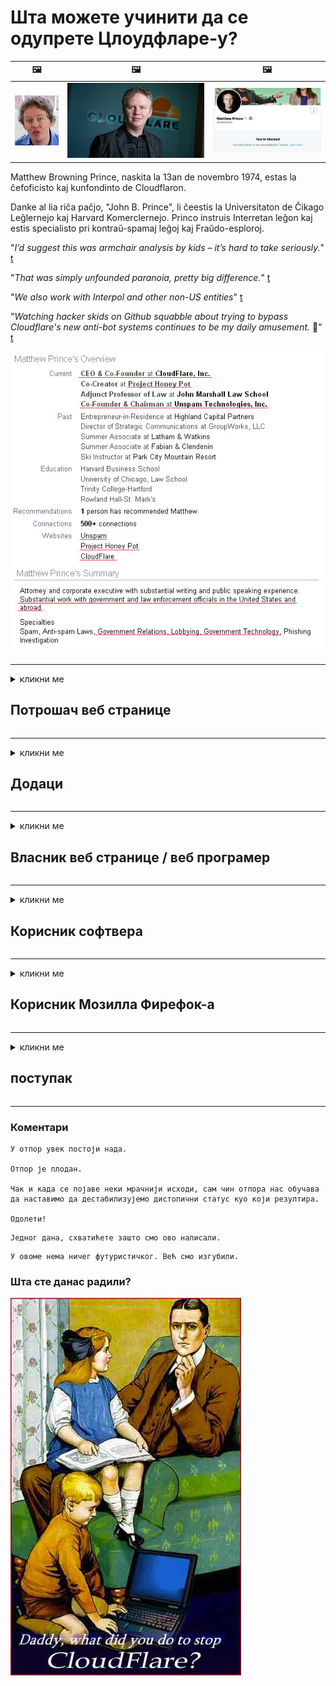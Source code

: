 # Шта можете учинити да се одупрете Цлоудфларе-у?

| 🖼 | 🖼 | 🖼 |
| --- | --- | --- |
| ![](../image/matthew_prince_teen.jpg) | ![](../image/matthew_prince.jpg) | ![](../image/blockedbymatthewprince.jpg) |


Matthew Browning Prince, naskita la 13an de novembro 1974, estas la ĉefoficisto kaj kunfondinto de Cloudflaron.

Danke al lia riĉa paĉjo, "John B. Prince", li ĉeestis la Universitaton de Ĉikago Leĝlernejo kaj Harvard Komerclernejo.
Princo instruis Interretan leĝon kaj estis specialisto pri kontraŭ-spamaj leĝoj kaj Fraŭdo-esploroj.


"*I’d suggest this was armchair analysis by kids – it’s hard to take seriously.*" [t](https://www.theguardian.com/technology/2015/nov/19/cloudflare-accused-by-anonymous-helping-isis)

"*That was simply unfounded paranoia, pretty big difference.*"  [t](https://twitter.com/xxdesmus/status/992757936123359233)

"*We also work with Interpol and other non-US entities*" [t](https://twitter.com/eastdakota/status/1203028504184360960)

"*Watching hacker skids on Github squabble about trying to bypass Cloudflare's new anti-bot systems continues to be my daily amusement.* 🍿" [t](https://twitter.com/eastdakota/status/1273277839102656515)


![](../image/whoismp.jpg)

---


<details>
<summary>кликни ме

## Потрошач веб странице
</summary>


- Ако веб локација која вам се свиђа користи Цлоудфларе, реците им да не користе Цлоудфларе.
  - Кукање на друштвеним мрежама као што су Фацебоок, Реддит, Твиттер или Мастодон нема разлике. [Акције су гласније од хасхтагова.](https://twitter.com/phyzonloop/status/1274132092490862594)
  - Покушајте да контактирате власника веб странице ако желите да будете корисни.

[Цлоудфларе је рекао](https://github.com/Eloston/ungoogled-chromium/issues/783):
```
Препоручујемо вам да се обратите администраторима за одређене услуге или веб локације са којима наилазите и поделите своје искуство.
```

[Ако га не затражите, власник веб локације никада не зна за овај проблем.](../PEOPLE.md)

![](../image/liberapay.jpg)

[Успешан пример](https://counterpartytalk.org/t/turn-off-cloudflare-on-counterparty-co-plz/164/5).<br>
Имате проблем? [Подигните свој глас сада.](https://github.com/maraoz/maraoz.github.io/issues/1) Пример испод.

```
Ви само помажете корпоративној цензури и масовном надзору.
http://crimeflare.eu.org
```

```
Ваша веб страница се налази у приватном ограђеном врту ЦлоудФларе-а који крши приватност.
http://crimeflare.eu.org
```

- Одвојите мало времена да прочитате политику приватности веб странице.
  - ако је веб локација иза Цлоудфларе-а или користи услуге повезане са Цлоудфларе-ом.

Мора објаснити шта је „Цлоудфларе“ и тражити дозволу за дељење података са Цлоудфларе-ом. Ако то не учине, резултираће повредом поверења и треба избегавати дотичну веб страницу.

[Пример прихватљиве политике приватности је овде](https://archive.is/bDlTz) ("Subprocessors" > "Entity Name")

```
Прочитао сам вашу политику приватности и не могу да нађем реч Цлоудфларе.
Одбијам да делим податке са вама ако наставите да храните моје податке Цлоудфларе-у.
http://crimeflare.eu.org
```

Ово је пример политике приватности која нема реч Цлоудфларе.
[Liberland Jobs](https://archive.is/daKIr) [privacy policy](https://docsend.com/view/feiwyte):

![](../image/cfwontobey.jpg)

Цлоудфларе имају своју политику приватности.
[Цлоудфларе воли доккинг људе.](https://www.reddit.com/r/GamerGhazi/comments/2s64fe/be_wary_reporting_to_cloudflare/)

Ево доброг примера за образац за регистрацију на веб локацију.
АФАИК, нула веб локација то ради. Хоћете ли им веровати?

```
Кликом на „Пријави се за КСИЗ“ прихватате наше услове коришћења услуге и изјаву о приватности.
Такође се слажете да своје податке делите са Цлоудфларе-ом, а такође се слажете и са изјавом о приватности Цлоудфларе-а.
Ако Цлоудфларе процури ваше податке или вам не дозволи да се повежете са нашим серверима, нисмо ми криви. [*]

[ Пријави се ] [ Не слажем се ]
```
[*] [PEOPLE.md](../PEOPLE.md)


- Покушајте да не користите њихову услугу. Запамтите да вас гледа Цлоудфларе.
  - ["I'm in your TLS, sniffin' your passworz"](../image/iminurtls.jpg)

- Потражите другу веб страницу. На интернету постоје алтернативе и могућности!

- Убедите своје пријатеље да свакодневно користе Тор.
  - Анонимност би требала бити стандард отвореног интернета!
  - [Имајте на уму да пројекат Тор не воли овај пројекат.](../HISTORY.md)

</details>

------

<details>
<summary>кликни ме

## Додаци
</summary>

- Ако је ваш прегледач Фирефок, Тор Бровсер или Унгооглед Цхромиум, користите један од ових додатака у наставку.
  - Ако желите да додате други нови додатак, прво питајте о томе.


| Име | Програмер | Подршка | Цан Блоцк | Може да обавести | Chrome |
| -------- | -------- | -------- | -------- | -------- | -------- |
| [Bloku Cloudflaron MITM-Atakon](../subfiles/about.bcma.md) | #Addon | [ ? ](http://crimeflare.eu.org/) | **да**     | **да**     |  **да** |
| [Ĉu ligoj estas vundeblaj al MITM-atako?](../subfiles/about.ismm.md) | #Addon | [ ? ](http://crimeflare.eu.org/) | Не     | **да**     |  **да** |
| [Ĉu ĉi tiuj ligoj blokos Tor-uzanton?](../subfiles/about.isat.md) | #Addon | [ ? ](http://crimeflare.eu.org/) | Не     | **да**     |  **да** |
| [Block Cloudflare MITM Attack](https://trac.torproject.org/projects/tor/attachment/ticket/24351/block_cloudflare_mitm_attack-1.0.14.1-an%2Bfx.xpi)<br>[**DELETED BY TOR PROJECT**](../HISTORY.md) | nullius | [ ? ](../tool/block_cloudflare_mitm_fx), [Link](http://crimeflare.eu.org/) | **да**     | **да**     |  Не |
| [TPRB](http://sw.nnpaefp7pkadbxxkhz2agtbv2a4g5sgo2fbmv3i7czaua354334uqqad.onion/) | Sw | [ ? ](http://sw.nnpaefp7pkadbxxkhz2agtbv2a4g5sgo2fbmv3i7czaua354334uqqad.onion/) | **да**     | **да**     |  Не |
| [Detect Cloudflare](https://addons.mozilla.org/en-US/firefox/addon/detect-cloudflare/) | Frank Otto | [ ? ](https://github.com/traktofon/cf-detect) | Не     | **да**     |  Не |
| [True Sight](https://addons.mozilla.org/en-US/firefox/addon/detect-cloudflare-plus/) | claustromaniac | [ ? ](https://github.com/claustromaniac/detect-cloudflare-plus) | Не     | **да**     |  Не |
| [Which Cloudflare datacenter am I visiting?](https://addons.mozilla.org/en-US/firefox/addon/cf-pop/) | 依云 | [ ? ](https://github.com/lilydjwg/cf-pop) | Не     | **да**     |  Не |


- „Децентралеиес“ могу да зауставе везу са „ЦДЊС (Цлоудфларе)“.
  - Спречава мноштво захтева да дођу до мрежа и служи локалним датотекама да не би ломиле веб локације.
  - Програмер је одговорио: "[very concerning indeed](https://github.com/Synzvato/decentraleyes/issues/236#issuecomment-352049501)", "[widespread usage severely centralizes the web](https://github.com/Synzvato/decentraleyes/issues/251#issuecomment-366752049)"

- [Такође можете уклонити Цлоудфларе сертификат или му веровати из свог ауторитета за издавање сертификата (ЦА).](https://www.ssl.com/how-to/remove-root-certificate-firefox/)

</details>

------

<details>
<summary>кликни ме

## Власник веб странице / веб програмер
</summary>


![](../image/word_cloudflarefree.jpg)

- Не користите Цлоудфларе решење, Период.
  - Можете и боље од тога, зар не? [Ево како да уклоните Цлоудфларе претплате, планове, домене или налоге.](https://support.cloudflare.com/hc/en-us/articles/200167776-Removing-subscriptions-plans-domains-or-accounts)

| 🖼 | 🖼 |
| --- | --- |
| ![](../image/htmlalertcloudflare.jpg) | ![](../image/htmlalertcloudflare2.jpg) |

- Желите више купаца? Знате шта да радите. Наговештај је „изнад црте“.
  - [Здраво, написали сте „Озбиљно схватамо вашу приватност“, али добио сам „Грешка 403 Забрањени анонимни прокси није дозвољен“.](https://it.slashdot.org/story/19/02/19/0033255/stop-saying-we-take-your-privacy-and-security-seriously) Зашто блокирате Тор или ВПН? А зашто блокирате привремене имејлове?

![](../image/anonexist.jpg)

- Коришћење Цлоудфларе-а повећаће шансе за прекид рада. Посетиоци не могу да приступе вашој веб локацији ако ваш сервер не ради или Цлоудфларе не ради.
  - [Да ли сте стварно мислили да Цлоудфларе никада није пропао?](https://www.ibtimes.com/cloudflare-down-not-working-sites-producing-504-gateway-timeout-errors-2618008) [Another](https://twitter.com/Jedduff/status/1097875615997399040) [sample](https://twitter.com/search?f=tweets&vertical=default&q=Cloudflare%20is%20having%20problems). [Need more](../PEOPLE.md)?

![](../image/cloudflareinternalerror.jpg)

- Коришћење Цлоудфларе-а за проксирање ваше „АПИ услуге“, „сервера за ажурирање софтвера“ или „РСС фида“ штетиће вашем купцу. Купац вас је назвао и рекао „Не могу више да користим ваш АПИ“, а ви немате појма шта се дешава. Цлоудфларе може нечујно блокирати вашег купца. Да ли мислите да је то у реду?
  - Постоји много клијента РСС читача и РСС читача на мрежи. Зашто објављујете РСС феед ако не дозвољавате људима да се претплате?

![](../image/rssfeedovercf.jpg)

- Да ли вам треба ХТТПС сертификат? Користите „Лет'с Енцрипт“ или га једноставно купите од компаније ЦА.

- Да ли вам треба ДНС сервер? Не можете да подесите сопствени сервер? Шта кажеш на њих: [Hurricane Electric Free DNS](https://dns.he.net/), [Dyn.com](https://dyn.com/dns/), [1984 Hosting](https://www.1984hosting.com/), [Afraid.Org (Администратор ће избрисати ваш налог ако користите ТОР)](https://freedns.afraid.org/)
  - [Alternativoj al DNS](../subfiles/alternative.domaindns.md)

- Тражите услугу хостинга? Само бесплатно? Шта кажеш на њих: [Onion Service](http://vww6ybal4bd7szmgncyruucpgfkqahzddi37ktceo3ah7ngmcopnpyyd.onion/en/security/network-security/tor/onionservices-best-practices), [Free Web Hosting Area](https://freewha.com/), [Autistici/Inventati Web Site Hosting](https://www.autinv5q6en4gpf4.onion/services/website), [Github Pages](https://pages.github.com/), [Surge](https://surge.sh/)
  - [Алтернативе Цлоудфларе-у](../subfiles/alternative.cloudflare.md)

- Да ли користите „цлоудфларе-ипфс.цом“? [Да ли знате да је Цлоудфларе ИПФС лош?](../PEOPLE.md)

- Инсталирајте заштитни зид веб апликација, попут ОВАСП и Фаил2Бан, на свој сервер и правилно га конфигуришите.
  - Блокирање Тор-а није решење. Не кажњавајте све само због малих лоших корисника.

- Преусмерите или блокирајте корисницима „Цлоудфларе Варп“ приступ вашој веб локацији. И наведите разлог ако можете.

> ИП листа: "[Тренутни опсези ИП адреса Цлоудфларе-а](cloudflare_inc/)"

> A: Само их блокирај

```
server {
...
deny 173.245.48.0/20;
deny 103.21.244.0/22;
deny 103.22.200.0/22;
deny 103.31.4.0/22;
deny 141.101.64.0/18;
deny 108.162.192.0/18;
deny 190.93.240.0/20;
deny 188.114.96.0/20;
deny 197.234.240.0/22;
deny 198.41.128.0/17;
deny 162.158.0.0/15;
deny 104.16.0.0/12;
deny 172.64.0.0/13;
deny 131.0.72.0/22;
deny 2400:cb00::/32;
deny 2606:4700::/32;
deny 2803:f800::/32;
deny 2405:b500::/32;
deny 2405:8100::/32;
deny 2a06:98c0::/29;
deny 2c0f:f248::/32;
...
}
```

> B: Преусмерите на страницу упозорења

```
http {
...
geo $iscf {
default 0;
173.245.48.0/20 1;
103.21.244.0/22 1;
103.22.200.0/22 1;
103.31.4.0/22 1;
141.101.64.0/18 1;
108.162.192.0/18 1;
190.93.240.0/20 1;
188.114.96.0/20 1;
197.234.240.0/22 1;
198.41.128.0/17 1;
162.158.0.0/15 1;
104.16.0.0/12 1;
172.64.0.0/13 1;
131.0.72.0/22 1;
2400:cb00::/32 1;
2606:4700::/32 1;
2803:f800::/32 1;
2405:b500::/32 1;
2405:8100::/32 1;
2a06:98c0::/29 1;
2c0f:f248::/32 1;
}
...
}

server {
...
if ($iscf) {rewrite ^ https://example.com/cfwsorry.php;}
...
}

<?php
header('HTTP/1.1 406 Not Acceptable');
echo <<<CLOUDFLARED
Thank you for visiting ourwebsite.com!<br />
We are sorry, but we can't serve you because your connection is being intercepted by Cloudflare.<br />
Please read http://crimeflare.eu.org for more information.<br />
CLOUDFLARED;
die();
```

- Подесите Тор Онион Сервице или И2П инсите ако верујете у слободу и желите добродошлицу анонимним корисницима.

- Затражите савет од осталих дуалних оператора Цлеарнет / Тор и стекните анонимне пријатеље!

</details>

------

<details>
<summary>кликни ме

## Корисник софтвера
</summary>


- Дисцорд користи ЦлоудФларе. Алтернативе? Препоручујемо [**Briar** (Android)](https://f-droid.org/en/packages/org.briarproject.briar.android/), [Ricochet (PC)](https://ricochet.im/), [Tox + Tor (Android/PC)](https://tox.chat/download.html)
  - Бриар укључује Тор демон, тако да не морате да инсталирате Орбот.
  - Програмери Квтцх, Опен Приваци, избрисали су пројекат стоп_цлоудфларе из своје гит услуге без најаве.

- Ако користите Дебиан ГНУ / Линук или било који други дериват, претплатите се: [bug #831835](https://bugs.debian.org/cgi-bin/bugreport.cgi?bug=831835). А ако можете, помозите да верификујете закрпу и помозите одржавачу да донесе прави закључак да ли треба да буде прихваћен.

- Увек препоручите ове прегледаче.

| Име | Програмер | Подршка | Коментар |
| -------- | -------- | -------- | -------- |
| [Ungoogled-Chromium](https://ungoogled-software.github.io/ungoogled-chromium-binaries/) | Eloston | [ ? ](https://github.com/Eloston/ungoogled-chromium) | PC (Win, Mac, Linux)  _!Tor_ |
| [Bromite](https://www.bromite.org/fdroid) | Bromite | [ ? ](https://github.com/bromite/bromite/issues) | Android  _!Tor_ |
| [Tor Browser](https://www.torproject.org/download/) | Tor Project | [ ? ](https://support.torproject.org/) | PC (Win, Mac, Linux)  _Tor_|
| [Tor Browser Android](https://www.torproject.org/download/) | Tor Project | [ ? ](https://support.torproject.org/) | Android  _Tor_|
| [Onion Browser](https://itunes.apple.com/us/app/onion-browser/id519296448?mt=8) | Mike Tigas | [ ? ](https://github.com/OnionBrowser/OnionBrowser/issues) | Apple iOS  _Tor_|
| [GNU/Icecat](https://www.gnu.org/software/gnuzilla/) | GNU | [ ? ](https://www.gnu.org/software/gnuzilla/) | PC (Linux) |
| [IceCatMobile](https://f-droid.org/en/packages/org.gnu.icecat/) | GNU | [ ? ](https://lists.gnu.org/mailman/listinfo/bug-gnuzilla) | Android |
| [Iridium Browser](https://iridiumbrowser.de/about/) | Iridium | [ ? ](https://github.com/iridium-browser/iridium-browser/) | PC (Win, Mac, Linux, OpenBSD) |


Приватност другог софтвера је несавршена. То не значи да је Тор прегледач „савршен“.
На Интернету и технологији не постоји 100% безбедно нити 100% приватно.

- Не желите да користите Тор? Можете користити било који прегледач са Тор демоном.
  - [Имајте на уму да се пројекту Тор ово не свиђа.](https://support.torproject.org/tbb/tbb-9/) Користите Тор Бровсер ако сте у могућности.
- [Како се користи Цхромиум са Тор-ом](../subfiles/chromium_tor.md)


Разговарајмо о приватности другог софтвера.

- [Ако заиста требате да користите Фирефок, изаберите „Фирефок ЕСР“.](https://www.mozilla.org/en-US/firefox/organizations/)
  - [Фирефок - Спиваре Ватцхдог](https://spyware.neocities.org/articles/firefox.html)
  - [Фирефок одбацује слободу говора, забрањује слободу говора](https://web.archive.org/web/20200423010026/https://reclaimthenet.org/firefox-rejects-free-speech-bans-free-speech-commenting-plugin-dissenter-from-its-extensions-gallery/)
  - ["100+ против. Изгледа да је тражити од софтверске компаније да се држи ... софтвера данас превише."](https://old.reddit.com/r/firefox/comments/gutdiw/weve_got_work_to_do_the_mozilla_blog/fslbbb6/)
  - [Ух, зашто ми Фирефок приказује спонзорисане везе у мојој УРЛ траци?](https://www.reddit.com/r/firefox/comments/jybx2w/uh_why_is_firefox_showing_me_sponsored_links_in/)
  - [Мозилла - Девил Инцарнате](https://digdeeper.neocities.org/ghost/mozilla.html)

- [Запамтите, Мозилла користи услугу Цлоудфларе.](https://www.robtex.com/dns-lookup/www.mozilla.org) [Они такође користе Цлоудфларе-ову ДНС услугу на свом производу.](https://www.theregister.co.uk/2018/03/21/mozilla_testing_dns_encryption/)

- [Мозилла је званично одбила ову карту.](https://bugzilla.mozilla.org/show_bug.cgi?id=1426618)

- [Фирефок Фоцус је шала.](https://github.com/mozilla-mobile/focus-android/issues/1743) [Обећали су да ће искључити телеметрију, али су је променили.](https://github.com/mozilla-mobile/focus-android/issues/4210)

- [Програмер ПалеМоон / Басилиск обожава Цлоудфларе.](https://github.com/mozilla-mobile/focus-android/issues/1743#issuecomment-345993097)
  - [Пале Моон Арцхиве Сервер хаковао је и ширио малвер 18 месеци](https://www.reddit.com/r/privacytoolsIO/comments/cc808y/pale_moons_archive_server_hacked_and_spread/)
  - Такође мрзи кориснике Тор-а - "[Нека буде непријатељски настројен према Тору. Мислим да би већина веб локација требало да буде непријатељски расположена према Тору с обзиром на његов изузетно висок фактор злоупотребе.](https://github.com/yacy/yacy_search_server/issues/314#issuecomment-565932097)"

- [Ватерфок има озбиљан проблем „телефонирања код куће“](https://spyware.neocities.org/articles/waterfox.html)

- [Гоогле Цхроме је шпијунски софтвер.](https://www.gnu.org/proprietary/malware-google.en.html)
  - [Гоогле профилише ваше активности.](https://spyware.neocities.org/articles/chrome.html)

- [СРВаре Ирон успоставља превише кућних веза са телефонима.](https://spyware.neocities.org/articles/iron.html) Такође се повезује са Гоогле доменима.

- [Бијела листа Браве Бровсер-а за праћење Фацебоок / Твиттер-а.](https://www.bleepingcomputer.com/news/security/facebook-twitter-trackers-whitelisted-by-brave-browser/)
  - [Ево још питања.](https://spyware.neocities.org/articles/brave.html)
  - [бинанце аффилиате ИД](https://twitter.com/cryptonator1337/status/1269594587716374528)

- [Мицрософт Едге омогућава Фацебоок-у да покреће Фласх код иза леђа корисника.](https://www.zdnet.com/article/microsoft-edge-lets-facebook-run-flash-code-behind-users-backs/)

- [Вивалди не поштује вашу приватност.](https://spyware.neocities.org/articles/vivaldi.html)

- [Ниво шпијунског софтвера Опера: Изузетно висок](https://spyware.neocities.org/articles/opera.html)

- Apple iOS: [Уопште не бисте требали да користите иОС, углавном зато што је то злонамерни софтвер.](https://www.gnu.org/proprietary/malware-apple.html)

Стога препоручујемо само горњу табелу. Ништа друго.

</details>

------

<details>
<summary>кликни ме

## Корисник Мозилла Фирефок-а
</summary>


- „Фирефок Нигхтли“ ће слати информације на нивоу отклањања грешака на Мозилла сервере без методе одбијања.
  - [Мозилла сервери стварају Цлоудфларе](https://www.digwebinterface.com/?hostnames=www.mozilla.org%0D%0Amozilla.cloudflare-dns.com&type=&ns=resolver&useresolver=8.8.4.4&nameservers=)

- Могуће је забранити Фирефоку повезивање са Мозилла серверима.
  - [Водич за Мозиллине смернице](https://github.com/mozilla/policy-templates/blob/master/README.md)
  - Имајте на уму да би овај трик могао престати да делује у каснијој верзији јер Мозилла воли да се стави на белу листу.
  - У потпуности их блокирајте помоћу заштитног зида и ДНС филтера.

"`/distribution/policies.json`"

>     "WebsiteFilter": {
> 		"Block": [
> 		"*://*.mozilla.com/*",
> 		"*://*.mozilla.net/*",
> 		"*://*.mozilla.org/*",
> 		"*://webcompat.com/*",
> 		"*://*.firefox.com/*",
> 		"*://*.thunderbird.net/*",
> 		"*://*.cloudflare.com/*"
> 		]
>     },


- ~~Пријавите грешку на мозилла-ином трацкер-у, говорећи им да не користе Цлоудфларе.~~ Извештава се о грешци на бугзилла-и. Многи људи су објавили своју забринутост, међутим администратор је грешку сакрио 2018. године.

- Можете онемогућити ДоХ у Фирефоку.
  - [Промените подразумеваног ДНС добављача Фирефок-а](../subfiles/change-firefox-dns.md)

![](../image/firefoxdns.jpg)

- [Ако желите да користите ДНС који није ИСП, размислите о коришћењу ОпенНИЦ Тиер2 ДНС услуге или било које од ДНС услуга које нису у Цлоудфларе-у.](https://wiki.opennic.org/start)
![](../image/opennic.jpg)
  - Блокирајте Цлоудфларе помоћу ДНС-а. [Crimeflare DNS](../subfiles/service.publicdns.md)

- Тор можете користити као ДНС решавач. [Ако нисте стручњак за Тор, поставите питање овде.](https://tor.stackexchange.com/)

> **Како?**
> 1. Преузмите Тор и инсталирајте га на свој рачунар.
> 2. Додајте овај ред у датотеку "торрц".
> DNSPort 127.0.0.1:53
> 3. Поново покрените Тор.
> 4. Подесите ДНС сервер рачунара на „127.0.0.1“.

</details>

------

<details>
<summary>кликни ме

## поступак
</summary>


- Реците другима око себе о опасностима Цлоудфларе-а.

- [Помозите да се побољша ово спремиште.](http://crimeflare.eu.org)
  - И спискови, аргументи против и детаљи.

- [Документујте и јавно објавите где ствари крену по злу са Цлоудфларе-ом (и сличним компанијама), обавезно помињући ово спремиште када то учините](http://crimeflare.eu.org) :)

- Привуците више људи који користе Тор подразумевано како би могли да доживљавају мрежу из перспективе различитих делова света.

- Покрените групе на друштвеним мрежама и у месном простору посвећене ослобађању света од Цлоудфларе-а.

- По потреби, повежите се са овим групама у овом спремишту - ово може бити место за координацију заједничког рада као групе.

- [Оснујте кооперацију која може пружити значајну некорпоративну алтернативу Цлоудфларе-у.](../subfiles/alternative.cloudflare.md)

- Обавестите нас о било којим алтернативама које ће вам помоћи да пружимо барем вишеслојну одбрану од Цлоудфларе-а.

- Ако сте клијент Цлоудфларе-а, подесите поставке приватности и сачекајте да их прекрше.
  - [Затим их поднесите под оптужбу против нежељене поште / кршења приватности.](https://twitter.com/thexpaw/status/1108424723233419264)

- Ако се налазите у Сједињеним Америчким Државама, а дотична веб локација је банка или рачуновођа, покушајте да извршите правни притисак према Грамм-Леацх-Блилеи Ацт-у или према закону Америцан витх ДИсабилитиес и пријавите нам докле стигнете .

- Ако је веб локација владина, покушајте да извршите правни притисак према 1. амандману америчког устава.

- Ако сте држављанин ЕУ, обратите се веб локацији да бисте своје личне податке послали према Општој уредби о заштити података. Ако одбију да вам дају ваше податке, то представља кршење закона.

- За компаније које тврде да нуде услуге на својој веб локацији, покушајте да их пријаве као „лажно оглашавање“ организацијама за заштиту потрошача и БББ. Цлоудфларе веб локације послужују Цлоудфларе сервери.

- [ИТУ сугерише у америчком контексту да Цлоудфларе почиње да постаје довољно велик да се на њих може срушити антитрустов закон.](https://www.itu.int/en/ITU-T/Workshops-and-Seminars/20181218/Documents/Geoff_Huston_Presentation.pdf)

- Може се замислити да би ГНУ ГПЛ верзија 4 могла да садржи одредбу против чувања изворног кода иза такве услуге, захтевајући за све ГПЛв4 и касније програме да је барем изворном коду доступан путем медија који не дискриминише Тор кориснике.

- [Se vi uzas Mastodon bonvolu sekvi la konton Mitigator](../subfiles/service.altlink.md).

</details>

------

### Коментари

```
У отпор увек постоји нада.

Отпор је плодан.

Чак и када се појаве неки мрачнији исходи, сам чин отпора нас обучава да наставимо да дестабилизујемо дистопични статус куо који резултира.

Одолети!
```

```
Једног дана, схватићете зашто смо ово написали.
```

```
У овоме нема ничег футуристичког. Већ смо изгубили.
```

### Шта сте данас радили?


![](../image/stopcf.jpg)
